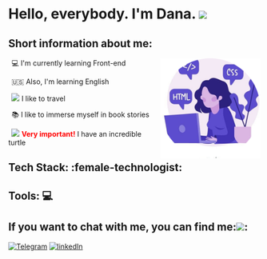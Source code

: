 <h1>Hello, everybody. I'm Dana. <img src="https://media.giphy.com/media/xAqHUL21pMHe0/giphy.gif" width="30"></h1>

**<h2>Short information about me:</h2>**

&thinsp; :computer: I'm currently learning Front-end
<img width="200" height ="200" align="right" src="img/avatar.jpg">

&thinsp; :us: Also, I'm learning English

&thinsp; <img src="https://media.giphy.com/media/LQo5HzZnmZQ74Uc8tI/giphy.gif" width="15"> I like to travel

&thinsp; :books: I like to immerse myself in book stories

&thinsp; <img src="https://media.giphy.com/media/WsjvlTHDdpiqRCIUxx/giphy.gif" width="15"> <span style="color:#FF0000">**Very important!**</span> I have an incredible turtle
<br/>

**<h2>Tech Stack: :female-technologist:</h2>**

[1.1]: https://upload.wikimedia.org/wikipedia/commons/thumb/9/99/Unofficial_JavaScript_logo_2.svg/1200px-Unofficial_JavaScript_logo_2.svg.png (JavaScript)
[2.1]: https://img.favpng.com/20/7/5/html-logo-canvas-element-javascript-png-favpng-9Zr8VThP4aQLbAyUYddQzU2rA.jpg (HTML)
[3.1]: https://ucarecdn.com/f49e8fc4-876f-49ef-934f-89812fc4125e/ (CSS)
[4.1]: https://upload.wikimedia.org/wikipedia/commons/thumb/9/96/Sass_Logo_Color.svg/1200px-Sass_Logo_Color.svg.png (Sass)
[5.1]: https://i.stack.imgur.com/dMXbE.png (Bootstrap)


**<h2>Tools: :computer:</h2>**

[1.2]: https://upload.wikimedia.org/wikipedia/commons/thumb/9/9a/Visual_Studio_Code_1.35_icon.svg/1200px-Visual_Studio_Code_1.35_icon.svg.png (Visual Studio Code)
[2.2]: https://lumpics.ru/wp-content/uploads/2017/11/Programma-SublimeText.png (SublimeText)
[3.2]: https://techcrunch.com/wp-content/uploads/2010/07/github-logo.png?w=512 (GitHub)
[4.2]: https://upload.wikimedia.org/wikipedia/commons/a/ad/Figma-1-logo.png (Figma)
[5.2]: https://www.macupdate.com/images/icons512/58650.png (Avocode)
[6.2]: https://e7.pngegg.com/pngimages/1013/132/png-clipart-linux-distribution-tux-free-software-linux-kernel-linux-logo-bird.png (Linux)

<h2>If you want to chat with me, you can find me:<img src="https://media.giphy.com/media/J5G9LaVDOHjPXWiPpM/giphy.gif" width="30">:</h2>

[![Telegram](https://img.shields.io/badge/-Telegram-282928?style=for-the-badge&logo=Telegram&labelColor=D4D5D7)](https://t.me/DanaDov)
[![linkedIn](https://img.shields.io/badge/-linkedIn-282928?style=for-the-badge&logo=linkedIn&labelColor=D4D5D7&logoColor=4CA0F4)](https://www.linkedin.com/in/bohdana-dovzhenko-3081b91b3/)


